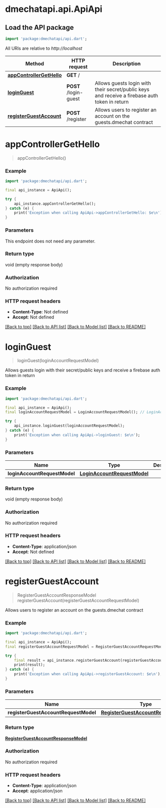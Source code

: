 # dmechatapi.api.ApiApi

## Load the API package
```dart
import 'package:dmechatapi/api.dart';
```

All URIs are relative to *http://localhost*

Method | HTTP request | Description
------------- | ------------- | -------------
[**appControllerGetHello**](ApiApi.md#appcontrollergethello) | **GET** / | 
[**loginGuest**](ApiApi.md#loginguest) | **POST** /login-guest | Allows guests login with their secret/public keys and receive a firebase auth token in return
[**registerGuestAccount**](ApiApi.md#registerguestaccount) | **POST** /register | Allows users to register an account on the guests.dmechat contract


# **appControllerGetHello**
> appControllerGetHello()



### Example 
```dart
import 'package:dmechatapi/api.dart';

final api_instance = ApiApi();

try { 
    api_instance.appControllerGetHello();
} catch (e) {
    print('Exception when calling ApiApi->appControllerGetHello: $e\n');
}
```

### Parameters
This endpoint does not need any parameter.

### Return type

void (empty response body)

### Authorization

No authorization required

### HTTP request headers

 - **Content-Type**: Not defined
 - **Accept**: Not defined

[[Back to top]](#) [[Back to API list]](../README.md#documentation-for-api-endpoints) [[Back to Model list]](../README.md#documentation-for-models) [[Back to README]](../README.md)

# **loginGuest**
> loginGuest(loginAccountRequestModel)

Allows guests login with their secret/public keys and receive a firebase auth token in return

### Example 
```dart
import 'package:dmechatapi/api.dart';

final api_instance = ApiApi();
final loginAccountRequestModel = LoginAccountRequestModel(); // LoginAccountRequestModel | 

try { 
    api_instance.loginGuest(loginAccountRequestModel);
} catch (e) {
    print('Exception when calling ApiApi->loginGuest: $e\n');
}
```

### Parameters

Name | Type | Description  | Notes
------------- | ------------- | ------------- | -------------
 **loginAccountRequestModel** | [**LoginAccountRequestModel**](LoginAccountRequestModel.md)|  | 

### Return type

void (empty response body)

### Authorization

No authorization required

### HTTP request headers

 - **Content-Type**: application/json
 - **Accept**: Not defined

[[Back to top]](#) [[Back to API list]](../README.md#documentation-for-api-endpoints) [[Back to Model list]](../README.md#documentation-for-models) [[Back to README]](../README.md)

# **registerGuestAccount**
> RegisterGuestAccountResponseModel registerGuestAccount(registerGuestAccountRequestModel)

Allows users to register an account on the guests.dmechat contract

### Example 
```dart
import 'package:dmechatapi/api.dart';

final api_instance = ApiApi();
final registerGuestAccountRequestModel = RegisterGuestAccountRequestModel(); // RegisterGuestAccountRequestModel | 

try { 
    final result = api_instance.registerGuestAccount(registerGuestAccountRequestModel);
    print(result);
} catch (e) {
    print('Exception when calling ApiApi->registerGuestAccount: $e\n');
}
```

### Parameters

Name | Type | Description  | Notes
------------- | ------------- | ------------- | -------------
 **registerGuestAccountRequestModel** | [**RegisterGuestAccountRequestModel**](RegisterGuestAccountRequestModel.md)|  | 

### Return type

[**RegisterGuestAccountResponseModel**](RegisterGuestAccountResponseModel.md)

### Authorization

No authorization required

### HTTP request headers

 - **Content-Type**: application/json
 - **Accept**: application/json

[[Back to top]](#) [[Back to API list]](../README.md#documentation-for-api-endpoints) [[Back to Model list]](../README.md#documentation-for-models) [[Back to README]](../README.md)

